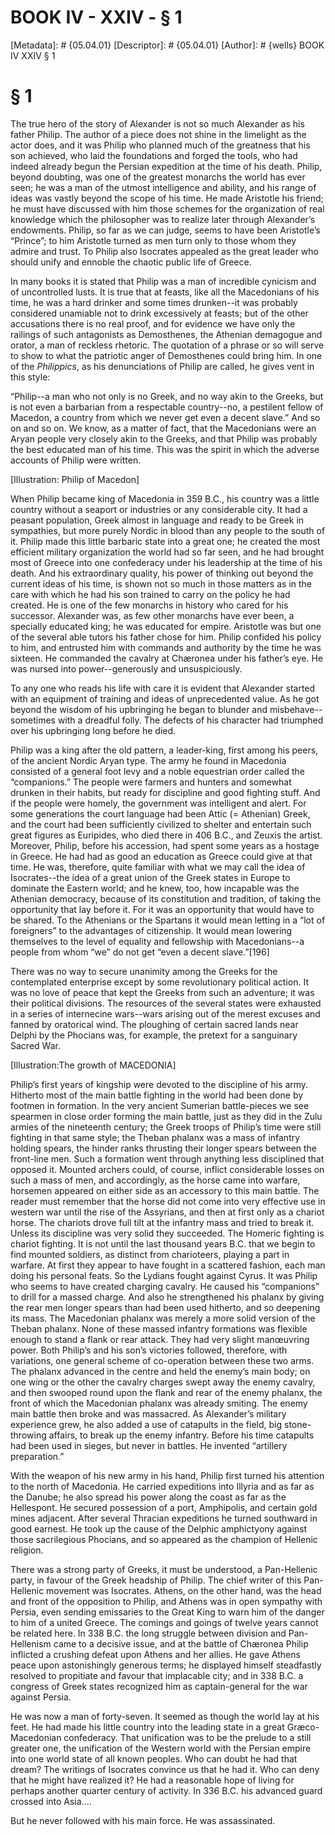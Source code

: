 # BOOK IV - XXIV - § 1
[Metadata]: # {05.04.01}
[Descriptor]: # {05.04.01}
[Author]: # {wells}
BOOK IV
XXIV
§ 1
# § 1
The true hero of the story of Alexander is not so much Alexander as his father
Philip. The author of a piece does not shine in the limelight as the actor
does, and it was Philip who planned much of the greatness that his son
achieved, who laid the foundations and forged the tools, who had indeed already
begun the Persian expedition at the time of his death. Philip, beyond doubting,
was one of the greatest monarchs the world has ever seen; he was a man of the
utmost intelligence and ability, and his range of ideas was vastly beyond the
scope of his time. He made Aristotle his friend; he must have discussed with
him those schemes for the organization of real knowledge which the philosopher
was to realize later through Alexander’s endowments. Philip, so far as we can
judge, seems to have been Aristotle’s “Prince”; to him Aristotle turned as men
turn only to those whom they admire and trust. To Philip also Isocrates
appealed as the great leader who should unify and ennoble the chaotic public
life of Greece.

In many books it is stated that Philip was a man of incredible cynicism and of
uncontrolled lusts. It is true that at feasts, like all the Macedonians of his
time, he was a hard drinker and some times drunken--it was probably considered
unamiable not to drink excessively at feasts; but of the other accusations
there is no real proof, and for evidence we have only the railings of such
antagonists as Demosthenes, the Athenian demagogue and orator, a man of
reckless rhetoric. The quotation of a phrase or so will serve to show to what
the patriotic anger of Demosthenes could bring him. In one of the _Philippics_,
as his denunciations of Philip are called, he gives vent in this style:

“Philip--a man who not only is no Greek, and no way akin to the Greeks, but is
not even a barbarian from a respectable country--no, a pestilent fellow of
Macedon, a country from which we never get even a decent slave.” And so on and
so on. We know, as a matter of fact, that the Macedonians were an Aryan people
very closely akin to the Greeks, and that Philip was probably the best educated
man of his time. This was the spirit in which the adverse accounts of Philip
were written.

[Illustration: Philip of Macedon]

When Philip became king of Macedonia in 359 B.C., his country was a little
country without a seaport or industries or any considerable city. It had a
peasant population, Greek almost in language and ready to be Greek in
sympathies, but more purely Nordic in blood than any people to the south of it.
Philip made this little barbaric state into a great one; he created the most
efficient military organization the world had so far seen, and he had brought
most of Greece into one confederacy under his leadership at the time of his
death. And his extraordinary quality, his power of thinking out beyond the
current ideas of his time, is shown not so much in those matters as in the care
with which he had his son trained to carry on the policy he had created. He is
one of the few monarchs in history who cared for his successor. Alexander was,
as few other monarchs have ever been, a specially educated king; he was
educated for empire. Aristotle was but one of the several able tutors his
father chose for him. Philip confided his policy to him, and entrusted him with
commands and authority by the time he was sixteen. He commanded the cavalry at
Chæronea under his father’s eye. He was nursed into power--generously and
unsuspiciously.

To any one who reads his life with care it is evident that Alexander started
with an equipment of training and ideas of unprecedented value. As he got
beyond the wisdom of his upbringing he began to blunder and
misbehave--sometimes with a dreadful folly. The defects of his character had
triumphed over his upbringing long before he died.

Philip was a king after the old pattern, a leader-king, first among his peers,
of the ancient Nordic Aryan type. The army he found in Macedonia consisted of a
general foot levy and a noble equestrian order called the “companions.” The
people were farmers and hunters and somewhat drunken in their habits, but ready
for discipline and good fighting stuff. And if the people were homely, the
government was intelligent and alert. For some generations the court language
had been Attic (= Athenian) Greek, and the court had been sufficiently
civilized to shelter and entertain such great figures as Euripides, who died
there in 406 B.C., and Zeuxis the artist. Moreover, Philip, before his
accession, had spent some years as a hostage in Greece. He had had as good an
education as Greece could give at that time. He was, therefore, quite familiar
with what we may call the idea of Isocrates--the idea of a great union of the
Greek states in Europe to dominate the Eastern world; and he knew, too, how
incapable was the Athenian democracy, because of its constitution and
tradition, of taking the opportunity that lay before it. For it was an
opportunity that would have to be shared. To the Athenians or the Spartans it
would mean letting in a “lot of foreigners” to the advantages of citizenship.
It would mean lowering themselves to the level of equality and fellowship with
Macedonians--a people from whom “we” do not get “even a decent slave.”[196]

There was no way to secure unanimity among the Greeks for the contemplated
enterprise except by some revolutionary political action. It was no love of
peace that kept the Greeks from such an adventure; it was their political
divisions. The resources of the several states were exhausted in a series of
internecine wars--wars arising out of the merest excuses and fanned by
oratorical wind. The ploughing of certain sacred lands near Delphi by the
Phocians was, for example, the pretext for a sanguinary Sacred War.

[Illustration:The growth of MACEDONIA]

Philip’s first years of kingship were devoted to the discipline of his army.
Hitherto most of the main battle fighting in the world had been done by footmen
in formation. In the very ancient Sumerian battle-pieces we see spearmen in
close order forming the main battle, just as they did in the Zulu armies of the
nineteenth century; the Greek troops of Philip’s time were still fighting in
that same style; the Theban phalanx was a mass of infantry holding spears, the
hinder ranks thrusting their longer spears between the front-line men. Such a
formation went through anything less disciplined that opposed it. Mounted
archers could, of course, inflict considerable losses on such a mass of men,
and accordingly, as the horse came into warfare, horsemen appeared on either
side as an accessory to this main battle. The reader must remember that the
horse did not come into very effective use in western war until the rise of the
Assyrians, and then at first only as a chariot horse. The chariots drove full
tilt at the infantry mass and tried to break it. Unless its discipline was very
solid they succeeded. The Homeric fighting is chariot fighting. It is not until
the last thousand years B.C. that we begin to find mounted soldiers, as
distinct from charioteers, playing a part in warfare. At first they appear to
have fought in a scattered fashion, each man doing his personal feats. So the
Lydians fought against Cyrus. It was Philip who seems to have created charging
cavalry. He caused his “companions” to drill for a massed charge. And also he
strengthened his phalanx by giving the rear men longer spears than had been
used hitherto, and so deepening its mass. The Macedonian phalanx was merely a
more solid version of the Theban phalanx. None of these massed infantry
formations was flexible enough to stand a flank or rear attack. They had very
slight manœuvring power. Both Philip’s and his son’s victories followed,
therefore, with variations, one general scheme of co-operation between these
two arms. The phalanx advanced in the centre and held the enemy’s main body; on
one wing or the other the cavalry charges swept away the enemy cavalry, and
then swooped round upon the flank and rear of the enemy phalanx, the front of
which the Macedonian phalanx was already smiting. The enemy main battle then
broke and was massacred. As Alexander’s military experience grew, he also added
a use of catapults in the field, big stone-throwing affairs, to break up the
enemy infantry. Before his time catapults had been used in sieges, but never in
battles. He invented “artillery preparation.”

With the weapon of his new army in his hand, Philip first turned his attention
to the north of Macedonia. He carried expeditions into Illyria and as far as
the Danube; he also spread his power along the coast as far as the Hellespont.
He secured possession of a port, Amphipolis, and certain gold mines adjacent.
After several Thracian expeditions he turned southward in good earnest. He took
up the cause of the Delphic amphictyony against those sacrilegious Phocians,
and so appeared as the champion of Hellenic religion.

There was a strong party of Greeks, it must be understood, a Pan-Hellenic
party, in favour of the Greek headship of Philip. The chief writer of this
Pan-Hellenic movement was Isocrates. Athens, on the other hand, was the head
and front of the opposition to Philip, and Athens was in open sympathy with
Persia, even sending emissaries to the Great King to warn him of the danger to
him of a united Greece. The comings and goings of twelve years cannot be
related here. In 338 B.C. the long struggle between division and Pan-Hellenism
came to a decisive issue, and at the battle of Chæronea Philip inflicted a
crushing defeat upon Athens and her allies. He gave Athens peace upon
astonishingly generous terms; he displayed himself steadfastly resolved to
propitiate and favour that implacable city; and in 338 B.C. a congress of Greek
states recognized him as captain-general for the war against Persia.

He was now a man of forty-seven. It seemed as though the world lay at his feet.
He had made his little country into the leading state in a great
Græco-Macedonian confederacy. That unification was to be the prelude to a still
greater one, the unification of the Western world with the Persian empire into
one world state of all known peoples. Who can doubt he had that dream? The
writings of Isocrates convince us that he had it. Who can deny that he might
have realized it? He had a reasonable hope of living for perhaps another
quarter century of activity. In 336 B.C. his advanced guard crossed into
Asia....

But he never followed with his main force. He was assassinated.

